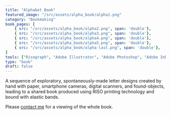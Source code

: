 ```yaml
---
title: "Alphabet Book"
featured_image: "/src/assets/alpha_book/alpha1.png"
category: "Bookmaking"
book_pages: [
    { src: "/src/assets/alpha_book/alpha2.png", span: 'double'},
    { src: "/src/assets/alpha_book/alpha3.png", span: 'double'},
    { src: "/src/assets/alpha_book/alpha4.png", span: 'double'},
    { src: "/src/assets/alpha_book/alpha5.png", span: 'double'},
    { src: "/src/assets/alpha_book/alpha-last.png", span: 'double'},
]
tools: ["Risograph", "Adobe Illustrator", "Adobe Photoshop", "Adobe InDesign"]
type: "book"
draft: false
---
```


A sequence of exploratory, spontaneously-made letter designs created by hand with paper, smartphone cameras, digital scanners, and found-objects, leading to a shared book produced using RISO printing technology and bound with elastic bands.

Please [contact me](mailto:dalia.wadsworth@tufts.edu) for a viewing of the whole book. 